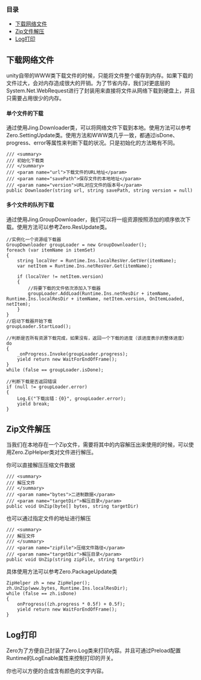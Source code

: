 ### 目录
- [下载网络文件](#下载网络文件)
- [Zip文件解压](#Zip文件解压)
- [Log打印](#Log打印)

## 下载网络文件

unity自带的WWW类下载文件的时候，只能将文件整个缓存到内存。如果下载的文件过大，会对内存造成很大的开销。为了节省内存，我们对更底层的System.Net.WebRequest进行了封装用来直接将文件从网络下载到硬盘上，并且只需要占用很少的内存。

#### 单个文件的下载

通过使用Jing.Downloader类，可以将网络文件下载到本地。使用方法可以参考Zero.SettingUpdate类。使用方法和WWW类几乎一致，都通过isDone、progress、error等属性来判断下载的状况。只是初始化的方法略有不同。

```
/// <summary>
/// 初始化下载类
/// </summary>
/// <param name="url">下载文件的URL地址</param>
/// <param name="savePath">保存文件的本地地址</param>
/// <param name="version">URL对应文件的版本号</param>
public Downloader(string url, string savePath, string version = null)
```

#### 多个文件的队列下载

通过使用Jing.GroupDownloader，我们可以将一组资源按照添加的顺序依次下载。使用方法可以参考Zero.ResUpdate类。

```
//实例化一个资源组下载器
GroupDownloader groupLoader = new GroupDownloader();
foreach (var itemName in itemSet)
{
    string localVer = Runtime.Ins.localResVer.GetVer(itemName);
    var netItem = Runtime.Ins.netResVer.Get(itemName);

    if (localVer != netItem.version)
    {
        //将要下载的文件依次添加入下载器
        groupLoader.AddLoad(Runtime.Ins.netResDir + itemName, Runtime.Ins.localResDir + itemName, netItem.version, OnItemLoaded, netItem);
    }
}
//启动下载器开始下载
groupLoader.StartLoad();

//判断是否所有资源下载完成，如果没有，返回一个下载的进度（该进度表示的整体进度）
do
{
    _onProgress.Invoke(groupLoader.progress);
    yield return new WaitForEndOfFrame();
}
while (false == groupLoader.isDone);

//判断下载是否返回错误
if (null != groupLoader.error)
{
    Log.E("下载出错：{0}", groupLoader.error);
    yield break;
}
```

## Zip文件解压

当我们在本地存在一个Zip文件，需要将其中的内容解压出来使用的时候，可以使用Zero.ZipHelper类对文件进行解压。

你可以直接解压压缩文件数据

```
/// <summary>
/// 解压文件
/// </summary>
/// <param name="bytes">二进制数据</param>
/// <param name="targetDir">解压目录</param>
public void UnZip(byte[] bytes, string targetDir)
```


也可以通过指定文件的地址进行解压

```
/// <summary>
/// 解压文件
/// </summary>
/// <param name="zipFile">压缩文件路径</param>
/// <param name="targetDir">解压目录</param>
public void UnZip(string zipFile, string targetDir)
```

具体使用方法可以参考Zero.PackageUpdate类

```
ZipHelper zh = new ZipHelper();
zh.UnZip(www.bytes, Runtime.Ins.localResDir);
while (false == zh.isDone)
{
    onProgress((zh.progress * 0.5f) + 0.5f);
    yield return new WaitForEndOfFrame();
}
```

## Log打印

Zero为了方便自己封装了Zero.Log类来打印内容。并且可通过Preload配置Runtime的LogEnable属性来控制打印的开关。

你也可以方便的合成含有颜色的文字内容。